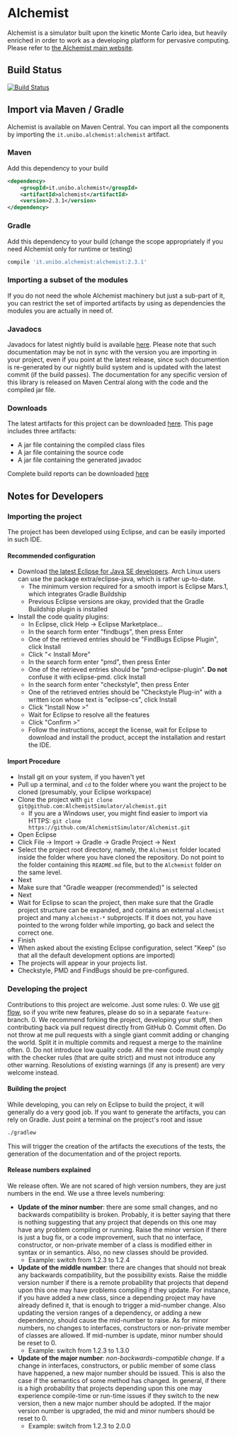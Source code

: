 # Alchemist

Alchemist is a simulator built upon the kinetic Monte Carlo idea, but heavily enriched in order to work as a developing platform for pervasive computing. Please refer to [the Alchemist main website][Alchemist].


## Build Status
[![Build Status](https://drone.io/github.com/AlchemistSimulator/Alchemist/status.png)](https://drone.io/github.com/AlchemistSimulator/Alchemist/latest)

## Import via Maven / Gradle

Alchemist is available on Maven Central. You can import all the components by importing the `it.unibo.alchemist:alchemist` artifact.

### Maven

Add this dependency to your build

```xml
<dependency>
    <groupId>it.unibo.alchemist</groupId>
    <artifactId>alchemist</artifactId>
    <version>2.3.1</version>
</dependency>
```

### Gradle

Add this dependency to your build (change the scope appropriately if you need Alchemist only for runtime or testing)

```groovy
compile 'it.unibo.alchemist:alchemist:2.3.1'
```

### Importing a subset of the modules

If you do not need the whole Alchemist machinery but just a sub-part of it, you can restrict the set of imported artifacts by using as dependencies the modules you are actually in need of.

### Javadocs

Javadocs for latest nightly build is available [here][Javadoc]. Please note that such documentation may be not in sync with the version you are importing in your project, even if you point at the latest release, since such documention is re-generated by our nightly build system and is updated with the latest commit (if the build passes).
The documentation for any specific version of this library is released on Maven Central along with the code and the compiled jar file.


### Downloads

The latest artifacts for this project can be downloaded [here][Jars]. This page includes three artifacts:
* A jar file containing the compiled class files
* A jar file containing the source code
* A jar file containing the generated javadoc

Complete build reports can be downloaded [here][reports]

## Notes for Developers


### Importing the project
The project has been developed using Eclipse, and can be easily imported in such IDE.

#### Recommended configuration
* Download [the latest Eclipse for Java SE developers][eclipse]. Arch Linux users can use the package extra/eclipse-java, which is rather up-to-date.
  * The minimum version required for a smooth import is Eclipse Mars.1, which integrates Gradle Buildship
  * Previous Eclipse versions are okay, provided that the Gradle Buildship plugin is installed
* Install the code quality plugins:
  * In Eclipse, click Help -> Eclipse Marketplace...
  * In the search form enter "findbugs", then press Enter
  * One of the retrieved entries should be "FindBugs Eclipse Plugin", click Install
  * Click "< Install More"
  * In the search form enter "pmd", then press Enter
  * One of the retrieved entries should be "pmd-eclipse-plugin". **Do not** confuse it with eclipse-pmd. click Install
  * In the search form enter "checkstyle", then press Enter
  * One of the retrieved entries should be "Checkstyle Plug-in" with a written icon whose text is "eclipse-cs", click Install
  * Click "Install Now >"
  * Wait for Eclipse to resolve all the features
  * Click "Confirm >"
  * Follow the instructions, accept the license, wait for Eclipse to download and install the product, accept the installation and restart the IDE.

#### Import Procedure
* Install git on your system, if you haven't yet
* Pull up a terminal, and `cd` to the folder where you want the project to be cloned (presumably, your Eclipse workspace)
* Clone the project with `git clone git@github.com:AlchemistSimulator/alchemist.git`
  * If you are a Windows user, you might find easier to import via HTTPS: `git clone https://github.com/AlchemistSimulator/Alchemist.git`
* Open Eclipse
* Click File -> Import -> Gradle -> Gradle Project -> Next
* Select the project root directory, namely, the `Alchemist` folder located inside the folder where you have cloned the repository. Do not point to the folder containing this `README.md` file, but to the `Alchemist` folder on the same level.
* Next
* Make sure that "Gradle weapper (recommended)" is selected
* Next
* Wait for Eclipse to scan the project, then make sure that the Gradle project structure can be expanded, and contains an external `alchemist` project and many `alchemist-*` subprojects. If it does not, you have pointed to the wrong folder while importing, go back and select the correct one.
* Finish
* When asked about the existing Eclipse configuration, select "Keep" (so that all the default development options are imported)
* The projects will appear in your projects list.
* Checkstyle, PMD and FindBugs should be pre-configured.

### Developing the project
Contributions to this project are welcome. Just some rules:
0. We use [git flow](https://github.com/nvie/gitflow), so if you write new features, please do so in a separate `feature-` branch.
0. We recommend forking the project, developing your stuff, then contributing back via pull request directly from GitHub
0. Commit often. Do not throw at me pull requests with a single giant commit adding or changing the world. Split it in multiple commits and request a merge to the mainline often.
0. Do not introduce low quality code. All the new code must comply with the checker rules (that are quite strict) and must not introduce any other warning. Resolutions of existing warnings (if any is present) are very welcome instead.


#### Building the project
While developing, you can rely on Eclipse to build the project, it will generally do a very good job.
If you want to generate the artifacts, you can rely on Gradle. Just point a terminal on the project's root and issue

```bash
./gradlew
```

This will trigger the creation of the artifacts the executions of the tests, the generation of the documentation and of the project reports.


#### Release numbers explained
We release often. We are not scared of high version numbers, they are just numbers in the end.
We use a three levels numbering:

* **Update of the minor number**: there are some small changes, and no backwards compatibility is broken. Probably, it is better saying that there is nothing suggesting that any project that depends on this one may have any problem compiling or running. Raise the minor version if there is just a bug fix, or a code improvement, such that no interface, constructor, or non-private member of a class is modified either in syntax or in semantics. Also, no new classes should be provided.
	* Example: switch from 1.2.3 to 1.2.4
* **Update of the middle number**: there are changes that should not break any backwards compatibility, but the possibility exists. Raise the middle version number if there is a remote probability that projects that depend upon this one may have problems compiling if they update. For instance, if you have added a new class, since a depending project may have already defined it, that is enough to trigger a mid-number change. Also updating the version ranges of a dependency, or adding a new dependency, should cause the mid-number to raise. As for minor numbers, no changes to interfaces, constructors or non-private member of classes are allowed. If mid-number is update, minor number should be reset to 0.
	* Example: switch from 1.2.3 to 1.3.0
* **Update of the major number**: *non-backwards-compatible change*. If a change in interfaces, constructors, or public member of some class have happened, a new major number should be issued. This is also the case if the semantics of some method has changed. In general, if there is a high probability that projects depending upon this one may experience compile-time or run-time issues if they switch to the new version, then a new major number should be adopted. If the major version number is upgraded, the mid and minor numbers should be reset to 0.
	* Example: switch from 1.2.3 to 2.0.0


[Alchemist]: http://alchemist-simulator.github.io/
[Javadoc]: http://hephaestus.apice.unibo.it/alchemist-build/Alchemist/build/docs/javadoc/
[Jars]: http://hephaestus.apice.unibo.it/alchemist-build/Alchemist/build/libs/
[reports]: http://hephaestus.apice.unibo.it/alchemist-build/Alchemist/build/reports/buildDashboard/
[eclipse]: https://eclipse.org/downloads/
